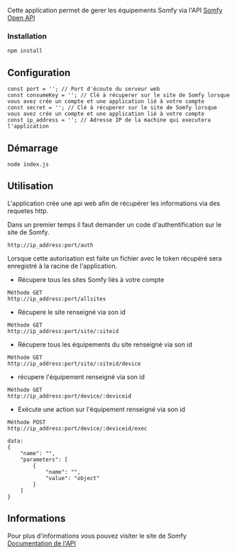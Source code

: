 Cette application permet de gerer les équipements Somfy via l'API [Somfy Open API](https://developer.somfy.com/)

### Installation

```
npm install
```

## Configuration
```
const port = ''; // Port d'écoute du serveur web
const consumeKey = ''; // Clé à récuperer sur le site de Somfy lorsque vous avez crée un compte et une application lié à votre compte
const secret = ''; // Clé à récuperer sur le site de Somfy lorsque vous avez crée un compte et une application lié à votre compte
const ip_address = ''; // Adresse IP de la machine qui executera l'application

```

## Démarrage

```
node index.js
```

## Utilisation

L'application crée une api web afin de récupérer les informations via des requetes http.

Dans un premier temps il faut demander un code d'authentification sur le site de Somfy.
```
http://ip_address:port/auth
```
Lorsque cette autorisation est faite un fichier avec le token récupéré sera enregistré à la racine de l'application.

- Récupere tous les sites Somfy liés à votre compte
```
Méthode GET
http://ip_address:port/allsites
```

- Récupere le site renseigné via son id
```
Méthode GET
http://ip_address:port/site/:siteid
```

- Récupere tous les équipements du site renseigné via son id
```
Méthode GET
http://ip_address:port/site/:siteid/device
```

- récupere l'équipement renseigné via son id
```
Méthode GET
http://ip_address:port/device/:deviceid
```

- Exécute une action sur l'équipement renseigné via son id
```
Méthode POST
http://ip_address:port/device/:deviceid/exec

data:
{
    "name": "",
    "parameters": [
        {
            "name": "",
            "value": "object"
        }
    ]
}
```

## Informations

Pour plus d'informations vous pouvez visiter le site de Somfy [Documentation de l'API](https://developer.somfy.com/apis-docs)
